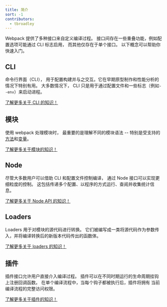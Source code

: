 ```yaml
---
title: 简介
sort: -1
contributors:
  - tbroadley
---
```


Webpack 提供了多种接口来自定义编译过程。
接口间存在一些重叠功能，例如配置选项可能通过 CLI 标志启用，
而其他仅存在于单个接口。
以下概念可以帮助你快速入门。

## CLI

命令行界面（CLI），
用于配置构建并与之交互。它在早期原型制作和性能分析的情况下特别有用。
大多数情况下，
CLI 只是用于通过配置文件和一些标志（例如`--env`）来启动进程。

[了解更多关于 CLI 的知识！](/api/cli)


## 模块

使用 webpack 处理模块时，
最重要的是理解不同的模块语法 --
特别是受支持的[方法](/api/module-methods)和[变量](/api/module-variables)。

[了解更多关于模块的知识！](/api/module-methods)


## Node

尽管大多数用户可以借助 CLI 和配置文件控制编译，
通过 Node 接口可以实现更细粒度的控制。
这包括传递多个配置、以程序的方式运行、查阅并收集统计信息。

[了解更多关于 Node API 的知识！](/api/node)

## Loaders

Loaders 用于对模块的源代码进行转换。
它们被编写成一类将源代码作为参数传入，并将编译转换后的新版本代码传出的函数体。

[了解更多关于 loaders 的知识！](/api/loaders)


## 插件

插件接口允许用户直接介入编译过程。
插件可以在不同时期运行的生命周期挂钩上注册回调函数。
在单个编译流程中，当每个钩子都被执行后，插件将拥有
当前编译流程的完整访问权限。

[了解更多关于插件的知识！](/api/plugins)
